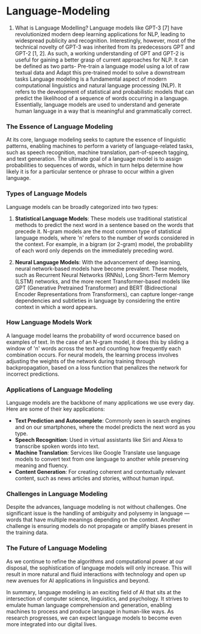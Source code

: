 # Language-Modeling
1. What is Language Modelling?
Language models like GPT-3 [7] have revolutionized modern deep learning applications for NLP, leading to widespread publicity and recognition. Interestingly, however, most of the technical novelty of GPT-3 was inherited from its predecessors GPT and GPT-2 [1, 2]. As such, a working understanding of GPT and GPT-2 is useful for gaining a better grasp of current approaches for NLP.
It can be defined as two parts- Pre-train a language model using a lot of raw textual data and Adapt this pre-trained model to solve a downstream tasks
Language modeling is a fundamental aspect of modern computational linguistics and natural language processing (NLP). It refers to the development of statistical and probabilistic models that can predict the likelihood of a sequence of words occurring in a language. Essentially, language models are used to understand and generate human language in a way that is meaningful and grammatically correct.

### The Essence of Language Modeling

At its core, language modeling seeks to capture the essence of linguistic patterns, enabling machines to perform a variety of language-related tasks, such as speech recognition, machine translation, part-of-speech tagging, and text generation. The ultimate goal of a language model is to assign probabilities to sequences of words, which in turn helps determine how likely it is for a particular sentence or phrase to occur within a given language.

### Types of Language Models

Language models can be broadly categorized into two types:

1. **Statistical Language Models**: These models use traditional statistical methods to predict the next word in a sentence based on the words that precede it. N-gram models are the most common type of statistical language models, where 'n' refers to the number of words considered in the context. For example, in a bigram (or 2-gram) model, the probability of each word only depends on the immediately preceding word.

2. **Neural Language Models**: With the advancement of deep learning, neural network-based models have become prevalent. These models, such as Recurrent Neural Networks (RNNs), Long Short-Term Memory (LSTM) networks, and the more recent Transformer-based models like GPT (Generative Pretrained Transformer) and BERT (Bidirectional Encoder Representations from Transformers), can capture longer-range dependencies and subtleties in language by considering the entire context in which a word appears.

### How Language Models Work

A language model learns the probability of word occurrence based on examples of text. In the case of an N-gram model, it does this by sliding a window of 'n' words across the text and counting how frequently each combination occurs. For neural models, the learning process involves adjusting the weights of the network during training through backpropagation, based on a loss function that penalizes the network for incorrect predictions.

### Applications of Language Modeling

Language models are the backbone of many applications we use every day. Here are some of their key applications:

- **Text Prediction and Autocomplete**: Commonly seen in search engines and on our smartphones, where the model predicts the next word as you type.
- **Speech Recognition**: Used in virtual assistants like Siri and Alexa to transcribe spoken words into text.
- **Machine Translation**: Services like Google Translate use language models to convert text from one language to another while preserving meaning and fluency.
- **Content Generation**: For creating coherent and contextually relevant content, such as news articles and stories, without human input.

### Challenges in Language Modeling

Despite the advances, language modeling is not without challenges. One significant issue is the handling of ambiguity and polysemy in language — words that have multiple meanings depending on the context. Another challenge is ensuring models do not propagate or amplify biases present in the training data.

### The Future of Language Modeling

As we continue to refine the algorithms and computational power at our disposal, the sophistication of language models will only increase. This will result in more natural and fluid interactions with technology and open up new avenues for AI applications in linguistics and beyond.

In summary, language modeling is an exciting field of AI that sits at the intersection of computer science, linguistics, and psychology. It strives to emulate human language comprehension and generation, enabling machines to process and produce language in human-like ways. As research progresses, we can expect language models to become even more integrated into our digital lives.
